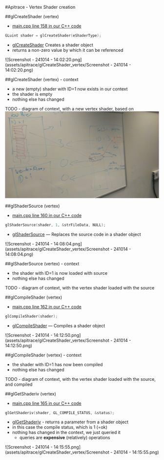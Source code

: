 #Apitrace - Vertex Shader creation

##glCreateShader (vertex)

- [main.cpp line 158 in our C++ code](https://github.com/shearer12345/graphics_examples_in_git_branches/blob/glTraingleWhiteWithApiTrace/main.cpp#L158)
```C++
GLuint shader = glCreateShader(eShaderType);
```

- [glCreateShader](https://www.opengl.org/sdk/docs/man4/html/glCreateShader.xhtml) Creates a shader object
- returns a non-zero value by which it can be referenced

![Screenshot - 241014 - 14:02:20.png](assets/apitrace/glCreateShader_vertex/Screenshot - 241014 - 14:02:20.png)

##glCreateShader (vertex) - context

- a new (empty) shader with ID=1 now exists in our context
- the shader is empty
- nothing else has changed

TODO - diagram of context, with a new vertex shader, based on ![assets/apitrace/context_draft.jpg](assets/apitrace/context_draft.jpg)

##glShaderSource (vertex)

- [main.cpp line 160 in our C++ code](https://github.com/shearer12345/graphics_examples_in_git_branches/blob/glTraingleWhiteWithApiTrace/main.cpp#L160)
```C++
glShaderSource(shader, 1, &strFileData, NULL);
```

- [glShaderSource](https://www.opengl.org/sdk/docs/man4/html/glShaderSource.xhtml) — Replaces the source code in a shader object

![Screenshot - 241014 - 14:08:04.png](assets/apitrace/glCreateShader_vertex/Screenshot - 241014 - 14:08:04.png)


##glShaderSource (vertex) - context

- the shader with ID=1 is now loaded with source
- nothing else has changed

TODO - diagram of context, with the vertex shader loaded with the source

##glCompileShader (vertex)

- [main.cpp line 162 in our C++ code](https://github.com/shearer12345/graphics_examples_in_git_branches/blob/glTraingleWhiteWithApiTrace/main.cpp#L162)
```C++
glCompileShader(shader);
```

- [glCompileShader](https://www.opengl.org/sdk/docs/man4/html/glCompileShader.xhtml) — Compiles a shader object

![Screenshot - 241014 - 14:12:50.png](assets/apitrace/glCreateShader_vertex/Screenshot - 241014 - 14:12:50.png)


##glCompileShader (vertex) - context

- the shader with ID=1 has now been compiled
- nothing else has changed

TODO - diagram of context, with the vertex shader loaded with the source, and compiled

##glGetShaderiv (vertex)

- [main.cpp line 165 in our C++ code](https://github.com/shearer12345/graphics_examples_in_git_branches/blob/glTraingleWhiteWithApiTrace/main.cpp#L165)
```C++
glGetShaderiv(shader, GL_COMPILE_STATUS, &status);
```

- [glGetShaderiv](https://www.opengl.org/sdk/docs/man4/html/glGetShader.xhtml) - returns a parameter from a shader object
- in this case the compile status, which is 1 (=ok)
- nothing has changed in the context, we just queried it
    - queries are **expensive** (relatively) operations

![Screenshot - 241014 - 14:15:55.png](assets/apitrace/glCreateShader_vertex/Screenshot - 241014 - 14:15:55.png)
